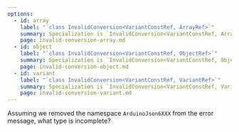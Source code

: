 ```yaml
---
options:
  - id: array
    label: "`class InvalidConversion<VariantConstRef, ArrayRef>`"
    summary: Specialization is `InvalidConversion<VariantConstRef, ArrayRef>`
    page: invalid-conversion-array.md
  - id: object
    label: "`class InvalidConversion<VariantConstRef, ObjectRef>`"
    summary: Specialization is `InvalidConversion<VariantConstRef, ObjectRef>`
    page: invalid-conversion-object.md
  - id: variant
    label: "`class InvalidConversion<VariantConstRef, VariantRef>`"
    summary: Specialization is `InvalidConversion<VariantConstRef, VariantRef>`
    page: invalid-conversion-variant.md
---
```


Assuming we removed the namespace `ArduinoJson6XXX` from the error message, what type is incomplete?